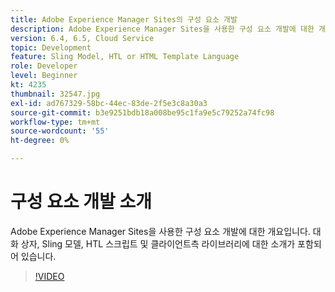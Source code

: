 ```yaml
---
title: Adobe Experience Manager Sites의 구성 요소 개발
description: Adobe Experience Manager Sites을 사용한 구성 요소 개발에 대한 개요입니다. 대화 상자, Sling 모델, HTL 스크립트 및 클라이언트측 라이브러리에 대한 소개가 포함되어 있습니다.
version: 6.4, 6.5, Cloud Service
topic: Development
feature: Sling Model, HTL or HTML Template Language
role: Developer
level: Beginner
kt: 4235
thumbnail: 32547.jpg
exl-id: ad767329-58bc-44ec-83de-2f5e3c8a30a3
source-git-commit: b3e9251bdb18a008be95c1fa9e5c79252a74fc98
workflow-type: tm+mt
source-wordcount: '55'
ht-degree: 0%

---
```


# 구성 요소 개발 소개

Adobe Experience Manager Sites을 사용한 구성 요소 개발에 대한 개요입니다. 대화 상자, Sling 모델, HTL 스크립트 및 클라이언트측 라이브러리에 대한 소개가 포함되어 있습니다.

>[!VIDEO](https://video.tv.adobe.com/v/32547?quality=12&learn=on)

